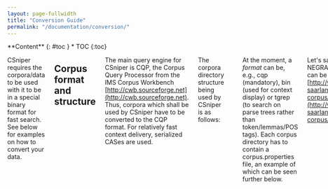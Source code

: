 ```yaml
---
layout: page-fullwidth
title: "Conversion Guide"
permalink: "/documentation/conversion/"
---
```


<div class="row">
<div class="medium-4 medium-push-8 columns" markdown="1">
<div class="panel radius" markdown="1">
**Content**
{: #toc }
*  TOC
{:toc}
</div>
</div><!-- /.medium-4.columns -->

<div class="medium-8 medium-pull-4 columns" markdown="1">

CSniper requires the corpora/data to be used with it to be in a special binary format for fast search. See below for examples on how to convert your data.

## Corpus format and structure

The main query engine for CSniper is CQP, the Corpus Query Processor from the IMS Corpus Workbench [http://cwb.sourceforge.net](http://cwb.sourceforge.net). Thus, corpora which shall be used by CSniper have to be converted to the CQP format. For relatively fast context delivery, serialized CASes are used.

The corpora directory structure being used by CSniper is as follows:

	corpora/
		registry/
			corpus1
			corpus2
			...
		CORPUS1/
			corpus.properties
				format1/
					corpus-files for engine 1
					...
				format2/
					corpus-files for engine 2
					...
		CORPUS2/
			...

At the moment, a *format* can be, e.g., cqp (mandatory), bin (used for context display) or tgrep (to search on parse trees rather than token/lemmas/POS tags). Each corpus directory has to contain a corpus.properties file, an example of which can be seen further below.

Let's say we have a corpus in the NEGRA export format (a sample can be found here: [http://www.coli.uni-saarland.de/projects/sfb378/negra-corpus/corpus-sample.export](http://www.coli.uni-saarland.de/projects/sfb378/negra-corpus/corpus-sample.export)).

To convert it, we'll write a short conversion program:

GROOVY RECIPE?

We're presented with a directory `SAMPLE`, with two subdirectories `bin` and `cqp`. Copy `SAMPLE` to your corpora directory. Now we have to do some post-processing:
First create a `corpus.properties` below `SAMPLE`, like this:

	name=NEGRA sample
	description=Just an example corpus.
	language=de

Then move the registry directory from `/srv/csniper/corpora/SAMPLE/cqp/registry` to `/srv/csniper/corpora/registry`.
You have to edit the `/srv/csniper/corpora/registry/sample` file, changing the following lines:

	# path to binary data files
	HOME target/SAMPLE/cqp/data

to

	# path to binary data files
	HOME /srv/csniper/corpora/SAMPLE/cqp

At last, move all files from `/srv/csniper/corpora/SAMPLE/cqp/data` to `/srv/csniper/corpora/SAMPLE/cqp`, and remove the now empty data directory.

Note: If a corpus is not found in CSniper, make sure the corpus name is in all uppercase letters in your directory structure and in the `HOME ...` line in the corresponding registry file.
Also make sure your application server has file access to the corpora directory and all its subdirectories.

## Tested corpora

We have tested CSniper with the following corpora

|| *Corpus* || *Reader* || *Features* || *Comment* ||
|| [British National Corpus](http://www.natcorp.ox.ac.uk) || BncReader || POS, CPOS ||  ||
|| [deWaC](http://wacky.sslmit.unibo.it/doku.php?id=corpora) || ImsCwbReader || POS, lemma || tested with the first deWaC data file (~ 1/20th) ||
|| [TüBa D/Z](http://www.sfs.uni-tuebingen.de/en/ascl/resources/corpora/tueba-dz.html) ||  NegraExportReader || POS, parse trees || tested with version 5, contains no lemmas ||
|| [TIGER Corpus](http://www.ims.uni-stuttgart.de/forschung/ressourcen/korpora/tiger.html) || NegraExportReader || POS, parse trees, (lemma?) || tested with version 2 and 2.1 ||
|| [TextGrid Digitale Bibliothek](http://www.textgrid.de/ueber-textgrid/digitale-bibliothek/) || TEIReader || || ||

Many of the parse trees from TüBa D/Z and Tiger can currently not be imported, because the corpora use POS tags such as "$(" which are not compatible with the bracketed parse tree representation used by TGrep. 

## Conversion scripts

we supply here a couple of conversion scripts written in groovy. There is nothing required besides a [groovy installation](http://groovy.codehaus.org) - the script will fetch all needed dependencies on its own. After installing groovy simply paste the script into a file, make the file executable, and run it. The scripts all take three arguments:

- **corpus ID**: an ID you choose, no spaces, slashes or backslashes (e.g. "tueba5")
- **source**: the source file
- **target**: a folder into which the output is generated

	convert-tueba5 tueba5 tuebadz-5.0.anaphora.export.bz2 tueba5

### Conversion script - TüBa D/Z 5

	#!/usr/bin/env groovy
	@Grab(
		group='de.tudarmstadt.ukp.dkpro.core', 
		module='de.tudarmstadt.ukp.dkpro.core.io.bincas-asl', 
		version='1.5.0')
	@Grab(
		group='de.tudarmstadt.ukp.dkpro.core', 
		module='de.tudarmstadt.ukp.dkpro.core.io.negra-asl', 
		version='1.5.0')
	@Grab(
		group='de.tudarmstadt.ukp.dkpro.core', 
		module='de.tudarmstadt.ukp.dkpro.core.io.tgrep-gpl',
		version='1.5.0')
	@Grab(
		group='de.tudarmstadt.ukp.dkpro.core', 
		module='de.tudarmstadt.ukp.dkpro.core.io.imscwb-asl', 
		version='1.5.0')

	import org.uimafit.pipeline.SimplePipeline;
	import de.tudarmstadt.ukp.dkpro.core.io.bincas.SerializedCasWriter;
	import de.tudarmstadt.ukp.dkpro.core.io.imscwb.ImsCwbWriter;
	import de.tudarmstadt.ukp.dkpro.core.io.negra.NegraExportReader;
	import de.tudarmstadt.ukp.dkpro.core.io.tgrep.TGrepWriter;
	import de.tudarmstadt.ukp.dkpro.core.api.resources.CompressionMethod;
	import static org.uimafit.factory.AnalysisEngineFactory.createPrimitiveDescription;
	import static org.uimafit.factory.CollectionReaderFactory.createDescription;

	// Collection ID
	def id = args[0]

	// Source file (e.g. tuebadz-5.0.anaphora.export.bz2)
	def source = args[1]

	// Target folder
	def target = args[2];

	SimplePipeline.runPipeline(
		createDescription(NegraExportReader.class,
		    NegraExportReader.PARAM_SOURCE_LOCATION, source,
		    NegraExportReader.PARAM_COLLECTION_ID, id,
		    NegraExportReader.PARAM_LANGUAGE, "de",
		    NegraExportReader.PARAM_ENCODING, "ISO-8859-15",
		    NegraExportReader.PARAM_READ_PENN_TREE, true),

		createPrimitiveDescription(SerializedCasWriter.class,
		    SerializedCasWriter.PARAM_PATH, target + "/bin",
		    SerializedCasWriter.PARAM_USE_DOCUMENT_ID, true,
		    SerializedCasWriter.PARAM_COMPRESSION, CompressionMethod.XZ),
		
		createPrimitiveDescription(TGrepWriter.class,
		    TGrepWriter.PARAM_TARGET_LOCATION, target + "/tgrep",
		    TGrepWriter.PARAM_COMPRESSION, CompressionMethod.GZIP,
		    TGrepWriter.PARAM_DROP_MALFORMED_TREES, true,
		    TGrepWriter.PARAM_WRITE_COMMENTS, true,
		    TGrepWriter.PARAM_WRITE_T2C, true),
		
		createPrimitiveDescription(ImsCwbWriter.class,
		    ImsCwbWriter.PARAM_TARGET_ENCODING, "UTF-8",
		    ImsCwbWriter.PARAM_TARGET_LOCATION, target + "/cqp",
		    ImsCwbWriter.PARAM_WRITE_TEXT_TAG, true,
		    ImsCwbWriter.PARAM_WRITE_DOCUMENT_TAG, true,
		    ImsCwbWriter.PARAM_WRITE_OFFSETS, true,
		    ImsCwbWriter.PARAM_WRITE_LEMMA, true,
		    ImsCwbWriter.PARAM_WRITE_DOC_ID, false));

### Conversion script - TIGER

	#!/usr/bin/env groovy
	@Grab(
		group='de.tudarmstadt.ukp.dkpro.core', 
		module='de.tudarmstadt.ukp.dkpro.core.io.bincas-asl', 
		version='1.5.0')
	@Grab(
		group='de.tudarmstadt.ukp.dkpro.core', 
		module='de.tudarmstadt.ukp.dkpro.core.io.negra-asl', 
		version='1.5.0')
	@Grab(
		group='de.tudarmstadt.ukp.dkpro.core', 
		module='de.tudarmstadt.ukp.dkpro.core.io.tgrep-gpl',
		version='1.5.0')
	@Grab(
		group='de.tudarmstadt.ukp.dkpro.core', 
		module='de.tudarmstadt.ukp.dkpro.core.io.imscwb-asl', 
		version='1.5.0')

	import org.apache.uima.collection.CollectionReaderDescription;
	import org.uimafit.pipeline.SimplePipeline;
	import de.tudarmstadt.ukp.dkpro.core.io.bincas.SerializedCasWriter;
	import de.tudarmstadt.ukp.dkpro.core.io.imscwb.ImsCwbWriter;
	import de.tudarmstadt.ukp.dkpro.core.io.negra.NegraExportReader;
	import de.tudarmstadt.ukp.dkpro.core.io.tgrep.TGrepWriter;
	import de.tudarmstadt.ukp.dkpro.core.api.resources.CompressionMethod;
	import static org.uimafit.factory.AnalysisEngineFactory.createPrimitiveDescription;
	import static org.uimafit.factory.CollectionReaderFactory.createDescription;

	// Collection ID
	def id = args[0]

	// Source file (e.g. tigercorpus2.1/corpus/tiger_release_aug07.export)
	def source = args[1]

	// Target folder
	def target = args[2];

	SimplePipeline.runPipeline(
		createDescription(NegraExportReader.class,
		    NegraExportReader.PARAM_SOURCE_LOCATION, source,
		    NegraExportReader.PARAM_COLLECTION_ID, id,
		    NegraExportReader.PARAM_LANGUAGE, "de",
		    NegraExportReader.PARAM_ENCODING, "ISO-8859-15",
		    NegraExportReader.PARAM_GENERATE_NEW_IDS, true,
		    NegraExportReader.PARAM_READ_PENN_TREE, true,
		    NegraExportReader.PARAM_DOCUMENT_UNIT, NegraExportReader.DocumentUnit.ORIGIN_NAME),

		createPrimitiveDescription(SerializedCasWriter.class,
		    SerializedCasWriter.PARAM_PATH, target + "/bin",
		    SerializedCasWriter.PARAM_USE_DOCUMENT_ID, true,
		    SerializedCasWriter.PARAM_COMPRESSION, CompressionMethod.XZ),
		
		createPrimitiveDescription(TGrepWriter.class,
		    TGrepWriter.PARAM_TARGET_LOCATION, target + "/tgrep",
		    TGrepWriter.PARAM_COMPRESSION, CompressionMethod.GZIP,
		    TGrepWriter.PARAM_DROP_MALFORMED_TREES, true,
		    TGrepWriter.PARAM_WRITE_COMMENTS, true,
		    TGrepWriter.PARAM_WRITE_T2C, true),
		
		createPrimitiveDescription(ImsCwbWriter.class,
		    ImsCwbWriter.PARAM_TARGET_ENCODING, "UTF-8",
		    ImsCwbWriter.PARAM_TARGET_LOCATION, target + "/cqp",
		    ImsCwbWriter.PARAM_WRITE_TEXT_TAG, true,
		    ImsCwbWriter.PARAM_WRITE_DOCUMENT_TAG, true,
		    ImsCwbWriter.PARAM_WRITE_OFFSETS, true,
		    ImsCwbWriter.PARAM_WRITE_LEMMA, true,
		    ImsCwbWriter.PARAM_WRITE_DOC_ID, false));

### Conversion script - Digitale Bibliothek

	#!/usr/bin/env groovy
	@Grab(
		group='de.tudarmstadt.ukp.dkpro.core', 
		module='de.tudarmstadt.ukp.dkpro.core.io.tei-asl', 
		version='1.5.0')
	@Grab(
		group='de.tudarmstadt.ukp.dkpro.core', 
		module='de.tudarmstadt.ukp.dkpro.core.io.bincas-asl', 
		version='1.5.0')
	@Grab(
		group='de.tudarmstadt.ukp.dkpro.core', 
		module='de.tudarmstadt.ukp.dkpro.core.io.imscwb-asl', 
		version='1.5.0')

	import org.uimafit.pipeline.SimplePipeline;
	import de.tudarmstadt.ukp.dkpro.core.io.bincas.SerializedCasWriter;
	import de.tudarmstadt.ukp.dkpro.core.io.imscwb.ImsCwbWriter;
	import de.tudarmstadt.ukp.dkpro.core.io.tei.TEIReader;
	import de.tudarmstadt.ukp.dkpro.core.api.resources.CompressionMethod;
	import static org.uimafit.factory.AnalysisEngineFactory.createPrimitiveDescription;
	import static org.uimafit.factory.CollectionReaderFactory.createDescription;

	// Collection ID
	def id = args[0]

	// Source file (e.g. digitale-bibliothek/literatur-nur-texte-1.zip)
	def source = args[1]

	// Target folder
	def target = args[2];

	SimplePipeline.runPipeline(
		createDescription(TEIReader.class, 
		    TEIReader.PARAM_PATH, "jar:file:/" + source + "!",
		    TEIReader.PARAM_PATTERNS, [ { "[+]**/*.xml" } ],
		    TEIReader.PARAM_USE_FILENAME_ID, true,
		    TEIReader.PARAM_LANGUAGE, "de"),

		createPrimitiveDescription(SerializedCasWriter.class,
		    SerializedCasWriter.PARAM_PATH, target + "/bin",
		    SerializedCasWriter.PARAM_USE_DOCUMENT_ID, true,
		    SerializedCasWriter.PARAM_COMPRESSION, CompressionMethod.XZ),
		
		createPrimitiveDescription(ImsCwbWriter.class,
		    ImsCwbWriter.PARAM_TARGET_ENCODING, "UTF-8",
		    ImsCwbWriter.PARAM_TARGET_LOCATION, target + "/cqp",
		    ImsCwbWriter.PARAM_WRITE_TEXT_TAG, true,
		    ImsCwbWriter.PARAM_WRITE_DOCUMENT_TAG, true,
		    ImsCwbWriter.PARAM_WRITE_OFFSETS, true,
		    ImsCwbWriter.PARAM_WRITE_LEMMA, true,
		    ImsCwbWriter.PARAM_WRITE_DOC_ID, false));

</div><!-- /.medium-8.columns -->
</div><!-- /.row -->
